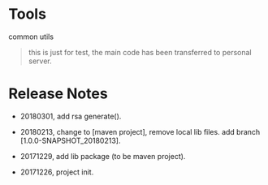 # Tools
common utils

> this is just for test, the main code has been transferred to personal server.



# Release Notes

* 20180301, add rsa generate().

* 20180213, change to [maven project], remove local lib files. add branch [1.0.0-SNAPSHOT_20180213].

* 20171229, add lib package (to be maven project).

* 20171226, project init.

